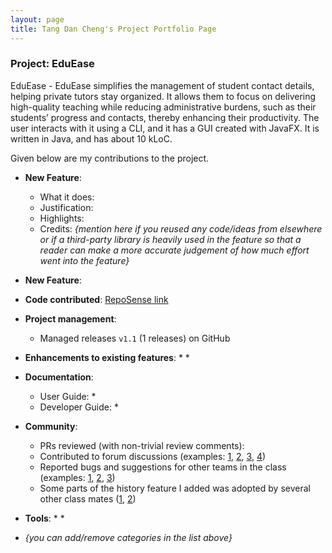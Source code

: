 ```yaml
---
layout: page
title: Tang Dan Cheng's Project Portfolio Page
---
```


### Project: EduEase

EduEase - EduEase simplifies the management of student contact details, helping private tutors stay organized. It allows them to focus on delivering high-quality teaching while reducing administrative burdens, such as their students’ progress and contacts, thereby enhancing their productivity. The user interacts with it using a CLI, and it has a GUI created with JavaFX. It is written in Java, and has about 10 kLoC.

Given below are my contributions to the project. 


* **New Feature**: 
    * What it does: 
    * Justification: 
    * Highlights: 
    * Credits: *{mention here if you reused any code/ideas from elsewhere or if a third-party library is heavily used in the feature so that a reader can make a more accurate judgement of how much effort went into the feature}*

* **New Feature**: 

* **Code contributed**: [RepoSense link]()

* **Project management**:
    * Managed releases `v1.1` (1 releases) on GitHub

* **Enhancements to existing features**:
    * 
    * 

* **Documentation**:
    * User Guide:
        * 
    * Developer Guide:
        * 

* **Community**:
    * PRs reviewed (with non-trivial review comments): 
    * Contributed to forum discussions (examples: [1](), [2](), [3](), [4]())
    * Reported bugs and suggestions for other teams in the class (examples: [1](), [2](), [3]())
    * Some parts of the history feature I added was adopted by several other class mates ([1](), [2]())

* **Tools**:
    * 
    * 

* _{you can add/remove categories in the list above}_

